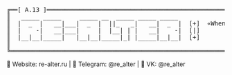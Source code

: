 <pre>
╔══[ A.13 ]═════════════════════════════════════════════════════════════════════════════════════[ X ]══╗
║   _____ _____     _____ __  _____ _____ _____                                                        ║
║  |  _  |   __|___|  _  |  ||_   _|   __|  _  |  [+]  «When you lose fun and start doing things only  ║
║  |    -|   __|___|     |  |__| | |   __|    -|  [|]                  for the payback, you're dead.»  ║
║  |__|__|_____|   |__|__|_____|_| |_____|__|__|  [+]                                    © Phrack #65  ║
║                                                                                                      ║
╚══════════════════════════════════════════════════════════════════════════════════════════════════════╝
</pre>

<!--
	# Life’s just a game and lucky you, you're playing it with me.
	# 💬 Website: re-alter.ru | 💬 Telegram: @re_alter | 💬 VK: @re_alter
-->
💬 Website: re-alter.ru | 💬 Telegram: @re_alter | 💬 VK: @re_alter
